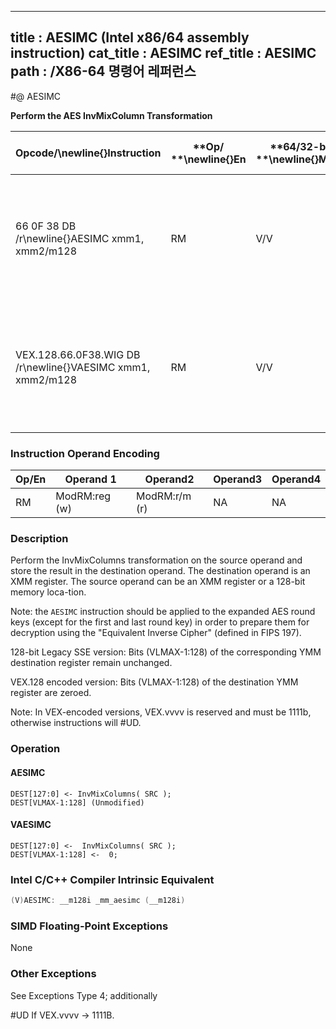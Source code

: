 ----------------------------
title : AESIMC (Intel x86/64 assembly instruction)
cat_title : AESIMC
ref_title : AESIMC
path : /X86-64 명령어 레퍼런스
----------------------------
#@ AESIMC

**Perform the AES InvMixColumn Transformation**

|**Opcode/**\newline{}**Instruction**|**Op/ **\newline{}**En**|**64/32-bit **\newline{}**Mode**|**CPUID **\newline{}**Feature **\newline{}**Flag**|**Description**|
|------------------------------------|------------------------|--------------------------------|--------------------------------------------------|---------------|
|66 0F 38 DB /r\newline{}AESIMC xmm1, xmm2/m128|RM|V/V|AES|Perform the InvMixColumn transformation on a 128-bit round key from xmm2/m128 and store the result in xmm1.|
|VEX.128.66.0F38.WIG DB /r\newline{}VAESIMC xmm1, xmm2/m128|RM|V/V|Both AES andAVX flags|Perform the InvMixColumn transformation on a 128-bit round key from xmm2/m128 and store the result in xmm1.|
### Instruction Operand Encoding


|Op/En|Operand 1|Operand2|Operand3|Operand4|
|-----|---------|--------|--------|--------|
|RM|ModRM:reg (w)|ModRM:r/m (r)|NA|NA|
### Description


Perform the InvMixColumns transformation on the source operand and store the result in the destination operand. The destination operand is an XMM register. The source operand can be an XMM register or a 128-bit memory loca-tion. 

Note: the `AESIMC` instruction should be applied to the expanded AES round keys (except for the first and last round key) in order to prepare them for decryption using the "Equivalent Inverse Cipher" (defined in FIPS 197). 

128-bit Legacy SSE version: Bits (VLMAX-1:128) of the corresponding YMM destination register remain unchanged.

VEX.128 encoded version: Bits (VLMAX-1:128) of the destination YMM register are zeroed.

Note: In VEX-encoded versions, VEX.vvvv is reserved and must be 1111b, otherwise instructions will #UD.


### Operation
#### AESIMC
```info-verb
DEST[127:0] <- InvMixColumns( SRC );
DEST[VLMAX-1:128] (Unmodified)
```
#### VAESIMC 
```info-verb
DEST[127:0]  <-  InvMixColumns( SRC );
DEST[VLMAX-1:128] <-   0;
```

### Intel C/C++ Compiler Intrinsic Equivalent

```cpp
(V)AESIMC: __m128i _mm_aesimc (__m128i)
```
### SIMD Floating-Point Exceptions


None

### Other Exceptions


See Exceptions Type 4; additionally

#UD If VEX.vvvv ->   1111B.

